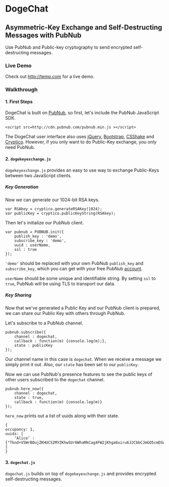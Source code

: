 # DogeChat

## Asymmetric-Key Exchange and Self-Destructing Messages with PubNub

Use PubNub and Public-key cryptography to send encrypted self-destructing messages.

### Live Demo

Check out <http://temp.com> for a live demo. 

### Walkthrough

#### 1. First Steps
DogeChat is built on [PubNub](http://www.pubnub.com/), so first, let's include the PubNub JavaScript SDK.

	<script src=http://cdn.pubnub.com/pubnub.min.js ></script>
	
The DogeChat user interface also uses [jQuery](http://jquery.com/), [Bootstrap](http://getbootstrap.com/), [CSShake](http://elrumordelaluz.github.io/csshake/) and [Cryptico](http://wwwtyro.github.io/cryptico/). However, if you only want to do Public-Key exchange, you only need PubNub.

#### 2. `dogekeyexchange.js`

`dogekeyexchange.js` provides an easy to use way to exchange Public-Keys between two JavaScript clients. 




##### Key Generation
Now we can generate our 1024-bit RSA keys.
	
	

	var RSAkey = cryptico.generateRSAKey(1024);
	var publicKey = cryptico.publicKeyString(RSAkey);

Then let's initialize our PubNub client.
	
	var pubnub = PUBNUB.init({
		publish_key : 'demo',
		subscribe_key : 'demo',
		uuid : userName,
		ssl : true
	});
	
`'demo'` should be replaced with your own PubNub `publish_key` and `subscribe_key`, which you can get with your free PubNub [account](http://www.pubnub.com/get-started/).

`userName` should be some unique and identifiable string. By setting `ssl` to `true`, PubNub will be using TLS to transport our data.

##### Key Sharing

Now that we've generated a Public Key and our PubNub client is prepared, we can share our Public Key with others through PubNub.

Let's subscribe to a PubNub channel.

	pubnub.subscribe({
		channel : dogechat,
		callback : function(m) {console.log(m);},
		state : publicKey
	});
	
Our channel name in this case is `dogechat`. When we receive a message we simply print it out. Also, our `state` has been set to our `publicKey`.
<!--`messageHandler` and `presenceHandler` are functions that we can modify later to change what happens on message and presence changes. For now, it suffices for them to simply print out the arguments passed into them.

	function messageHandler(m) {console.log(m);} 
	function presenceHandler(m) {console.log(m);}-->
	
<!--We set our `state` to our `publicKey`.-->

Now we can use PubNub's presence features to see the public keys of other users subscribed to the `dogechat` channel.

	pubnub.here_now({
		channel : dogechat,
		state : true,
		callback : function(m) {console.log(m)}
	});
	
`here_now` prints out a list of uuids along with their state.

	{
	occupancy: 1,
	uuids: [
	    ‘Alice’ : {"Tknd+V5WrBOujZKHUCS2MYZKhwSUr6WhaMkCag4FW2jKhga6xiru6J2CbbCJmGO5cmDSwtBCiUxXG8xDTCk5QblFlEAzA3XUw4mjar+6+7lhmakcLHrialyFQtWfY47zhWhLy3rvSqlHjVLvDOVmewRjHWC9a5SzQq5/YRhw+7E="}
	]
	}

#### 3. `dogechat.js`

`dogechat.js` builds on top of `dogekeyexchange.js` and provides encrypted self-destructing messages. 

